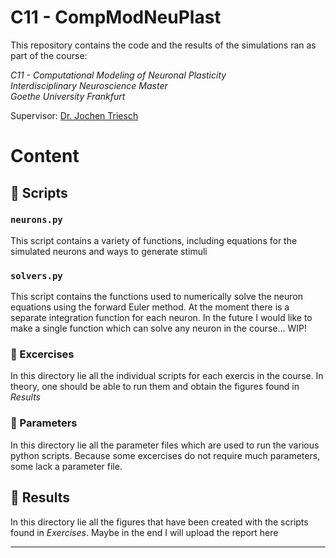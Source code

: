 # C11 - CompModNeuPlast

This repository contains the code and the results of the simulations ran as part of the course:

<p>
  <i>
  C11 - Computational Modeling of Neuronal Plasticity <br>
  Interdisciplinary Neuroscience Master<br>
  Goethe University Frankfurt<br>
  </i>
</p>

Supervisor: [Dr. Jochen Triesch](https://www.fias.science/en/neuroscience/research-groups/jochen-triesch/)

# Content

## :file_folder: Scripts

### `neurons.py`
This script contains a variety of functions, including equations for the simulated neurons and ways to generate stimuli 

### `solvers.py`
This script contains the functions used to numerically solve the neuron equations using the forward Euler method. At the moment there is a separate integration function for each neuron. In the future I would like to make a single function which can solve any neuron in the course... WIP!

### :file_folder: Excercises
In this directory lie all the individual scripts for each exercis in the course. In theory, one should be able to run them and obtain the figures found in *Results*

### :file_folder: Parameters
In this directory lie all the parameter files which are used to run the various python scripts. Because some excercises do not require much parameters, some lack a parameter file.

## :file_folder: Results
In this directory lie all the figures that have been created with the scripts found in *Exercises*. Maybe in the end I will upload the report here

---
